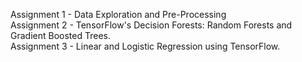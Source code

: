 Assignment 1 - Data Exploration and Pre-Processing <br>
Assignment 2 - TensorFlow's Decision Forests: Random Forests and Gradient Boosted Trees.<br>
Assignment 3 - Linear and Logistic Regression using TensorFlow.
